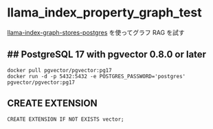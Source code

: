 # llama_index_property_graph_test

[llama-index-graph-stores-postgres](https://github.com/hmatsu47/llama-index-graph-stores-postgres) を使ってグラフ RAG を試す

## ## PostgreSQL 17 with pgvector 0.8.0 or later

```sh:
docker pull pgvector/pgvector:pg17
docker run -d -p 5432:5432 -e POSTGRES_PASSWORD='postgres' pgvector/pgvector:pg17
```

## CREATE EXTENSION

```sql:
CREATE EXTENSION IF NOT EXISTS vector;
```
